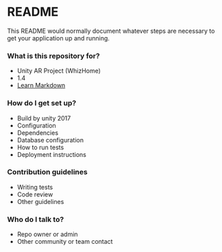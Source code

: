 # README #

This README would normally document whatever steps are necessary to get your application up and running.

### What is this repository for? ###

* Unity AR Project (WhizHome)
* 1.4
* [Learn Markdown](https://bitbucket.org/tutorials/markdowndemo)

### How do I get set up? ###

* Build by unity 2017
* Configuration
* Dependencies
* Database configuration
* How to run tests
* Deployment instructions

### Contribution guidelines ###

* Writing tests
* Code review
* Other guidelines

### Who do I talk to? ###

* Repo owner or admin
* Other community or team contact